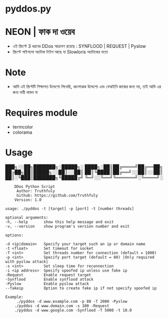 # pyddos.py

# NEON | ফাক দা ওয়েব
* এই স্ক্রিপ্টে 3 ধরনের DDos ​​আক্রমণ রয়েছে : SYNFLOOD | REQUEST | Pyslow
* স্ক্রিপ্টে পাইসলো অ্যাটাক টাইপ আছে যা Slowloris অ্যাটাকের মতো

# Note
* আমি এই স্ক্রিপ্টটি শিক্ষাগত উদ্দেশ্যে লিখেছি, ধ্বংসাত্মক উদ্দেশ্যে এবং বেআইনি কাজের জন্য নয়, তাই আমি এর জন্য দায়ী থাকব না


# Requires module
* termcolor
* colorama



# Usage
       
 
███╗░░██╗███████╗░█████╗░
████╗░██║██╔════╝██╔══██╗
██╔██╗██║█████╗░░██║░░██║
██║╚████║██╔══╝░░██║░░██║
██║░╚███║███████╗╚█████╔╝
╚═╝░░╚══╝╚══════╝░╚════╝░
                                                               
        DDos Python Script
         Author: Truthfuly                                              
         Github: https://github.com/Truthfuly                       
        Version: 1.0 

    usage: ./pyddos -t [target] -p [port] -t [number threads]

    optional arguments:
    -h, --help       show this help message and exit
    -v, --version    show program's version number and exit

    options:

    -d <ip|domain>   Specify your target such an ip or domain name
    -t <float>       Set timeout for socket
    -T <int>         Set threads number for connection (default = 1000)
    -p <int>         Specify port target (default = 80) |Only required with pyslow attack|
    -s <int>         Set sleep time for reconnection
    -i <ip address>  Specify spoofed ip unless use fake ip
    -Request         Enable request target
    -Synflood        Enable synflood attack
    -Pyslow          Enable pyslow attack
    --fakeip         Option to create fake ip if not specify spoofed ip

    Example:
         ./pyddos -d www.example.com -p 80 -T 2000 -Pyslow
        ./pyddos -d www.domain.com -s 100 -Request
        ./pyddos -d www.google.com -Synflood -T 5000 -t 10.0

